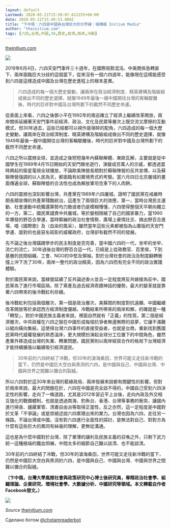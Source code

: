 ```yaml
---
layout: default
Lastmod: 2020-05-21T15:50:07.612255+00:00
date: 2020-05-21T15:49:53.000Z
title: "卞中佩：六四是中國與台灣巨大的分界線｜端傳媒 Initium Media"
author: "theinitium.com"
tags: [六四,台灣,中國,30,歷史,經濟,兩岸,冷戰]
---
```


[theinitium.com](https://theinitium.com/article/20190604-opinion-june4-crack-between-china-and-taiwan/)  

![](https://images.weserv.nl/?url=/file/a9c1d21b1185709b44972.jpg)

2019年6月4日，六四天安門事件三十週年，在國際局勢混沌、中美關係急轉直下、兩岸面臨巨大分歧的這個當下，從來沒有一個六四週年，能像現在這樣能感受到六四是這樣造成中國及台灣在歷史進程上的根本差異。

> 六四造成的每一個大歷史變動，讓兩岸在政治經濟制度、精英建構及階級組成做出不同的歷史選擇，就像1949年最後一艘中國開往台灣的客輪駛離後，時代的巨斧對中國及台灣所劃下的截然不同歷史命運。

從表面上來看，六四之後鄧小平在1992年的南巡確立了經濟上繼續改革開放，兩岸關係延續著天安門事件前經濟、政治、文化及民眾等層次上既交流又摩擦的互動模式，但30年過去，這些已經都可以視作是瑣碎的配角，六四造成的每一個大歷史變動，讓兩岸在政治經濟制度、精英建構及階級組成做出不同的歷史選擇，就像1949年最後一艘中國開往台灣的客輪駛離後，時代的巨斧對中國及台灣所劃下的截然不同歷史命運。

六四之所以震撼全球，並造成之後短短幾年內蘇聯解體、東歐瓦解，主要就是從中國學生在1989年4月15日開始的天安門靜坐遊行，演變成百萬人的示威，都透過當時興起的衛星電視全球播放，不論歐美陣營長期對於蘇聯陣營的反共宣傳，以及蘇聯陣營強調的以人民為天，都面臨有如實境秀式的考驗。當六月四日北京屠城的畫面傳遍全球，蘇聯陣營的合法性也成為解放軍坦克車下的人肉餅。

六四的震撼也深刻影響台灣，共產黨在1989年六四屠城，證明了國民黨在戒嚴時期長期宣傳的共產黨殘酷統治，這產生了兩個巨大的效應，第一，當時台灣民主運動、社會運動中統獨還算勢均力敵或者仍是模糊懵懂，六四使得整個天平朝向獨立的一方。第二，國民黨譴責中共屠城，等於變相限縮了自己的國家暴力，當1990年爆發的野百合學運，當時緊繃的政治社會情勢、廣場上豪情壯志、搞出野百合進場、唱《國際歌》及〈血染的風采〉，雖然當年這些元素都被指為山寨版的天安門學運、面對的也是惡名昭彰的威權政府，台灣卻有截然不同的發展。

先不論之後台灣蹣跚學步的民主制度是否完善，當中國六四的一代，坐牢的坐牢、流亡的流亡，30年過後台灣的野百合這一代，已經是上從政務官、百里侯，下到基層的民間組織、工會、NGO的中堅及領袖，對於台灣社會的政治及制度翻轉衝撞上沖下洗了30年，兩岸一整代的政治精英，因為六四而有完全不同的政治實踐體驗。

對於國民黨來說，當綠營延續了反共論述香火並且一定程度將反共嫁接為反中，國民黨為了進行市場區隔，除了黨產及過去經濟奇蹟神話的優勢，最大的變革就是靠著六四帶來的後冷戰紅利存續。

後冷戰紅利包括兩個層次，第一個是政治層次，美蘇間的制度對抗遠颺、中國繼續改革開放等於承認西方經濟制度優越，冷戰結束所帶來的兩岸和解，的確就是一種「轉型」，對於中國民族主義者來說，裡面自然就有「正義」的性質。第二個是經濟層次，中共政權在六四之狠在中國形成每個抗爭者無邊無際的惡夢，它讓不滿難以縱向橫向集結，這使得台灣六四事件的直接受益者，也就是台商，重新找到舊國民黨時代威權發展的熟悉溫床，更大規模扮演起全球分工位置下的中間角色，雖然產業外移造成台灣的失業、轉業問題，國民黨則以兩岸經貿合作的格局下台灣經濟才能持續擴張以繼續吸引經濟選民。

> 30年前的六四終結了冷戰，但30年的滄海桑田，世界可能又走往新冷戰的當下，仍然是中國巨大空白與黑洞的六四，是中國與自己、中國與台灣、中國與世界之間難以彌合的裂縫。

所以六四對於這30年來台灣的藍綠政局、兩岸發展來說都有關鍵性的影響。但對於兩岸來說，最大的問題在於，六四在中國是完全談不得的，中國自己受到六四決定性的影響，走向了一條道路，尤其是2012年習近平上台後，走向內政及外交相互強化的戰備體制，也就是透過南海、釣魚台、香港、台灣等事務的衝突，讓國內進行掃貪、疆藏軍管、清肅自由派等取得正當性，反之亦然，這一定程度是中國對於文革「不爭論」或是禁絕述說六四累積出來的業力。台灣也因為六四，走往另一條路。不論台灣或中國，沒有對六四進行全面性的探討，是無法對自己、對對方為什麼有這些巨大的異同有絲毫的理解，更無從溝通。

這也是為什麼中國對於台灣，除了單薄的讓利及民族主義的召喚之外，只剩下武力統一這種極端的鐵血恫嚇，中間太多的細節自己難以談清、也不能談清。

30年前的六四終結了冷戰，但30年的滄海桑田，世界可能又走往新冷戰的當下，仍然是中國巨大空白與黑洞的六四，是中國與自己、中國與台灣、中國與世界之間難以彌合的裂縫。

**（卞中佩，台灣大學風險社會與政策研究中心博士後研究員，專精政治社會學、組織理論、企業研究、環境社會學、大數據分析、中國研究等領域。本文轉載自作者Facebook發文。）**

![](https://images.weserv.nl/?url=https%3A//d32kak7w9u5ewj.cloudfront.net/media/image/2020/03/dc95985dff6c443493360a9d77dc30a9.png%3FimageView2/1/w/1080/h/1/format/jpg)

‏_Source_ [theinitium.com](https://theinitium.com/article/20190604-opinion-june4-crack-between-china-and-taiwan/)

Сделано ботом [@chotamreaderbot](https://telegram.me/chotamreaderbot?start=from_telegraph)

